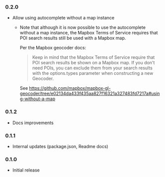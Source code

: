 ### 0.2.0

- Allow using autocomplete without a map instance
  - Note that although it is now possible to use the autocomplete
    without a map instance, the Mapbox Terms of Service requires that
    POI search results still be used with a Mapbox map.

    Per the Mapbox geocoder docs:

    > Keep in mind that the Mapbox Terms of Service require that POI
    > search results be shown on a Mapbox map. If you don't need POIs,
    > you can exclude them from your search results with the
    > options.types parameter when constructing a new Geocoder.

    See https://github.com/mapbox/mapbox-gl-geocoder/tree/e02134da433f435aa827f16321a327483fd7217a#using-without-a-map

### 0.1.2

- Docs improvements

### 0.1.1

- Internal updates (package.json, Readme docs)

### 0.1.0

- Initial release
